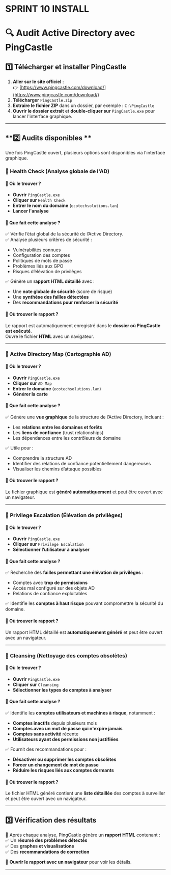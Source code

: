 # SPRINT 10 INSTALL
# 🔍 Audit Active Directory avec PingCastle 

## **1️⃣ Télécharger et installer PingCastle**
1. **Aller sur le site officiel** :  
   👉 [https://www.pingcastle.com/download/](https://www.pingcastle.com/download/)  
2. **Télécharger** `PingCastle.zip`  
3. **Extraire le fichier ZIP** dans un dossier, par exemple : `C:\PingCastle`
4. **Ouvrir le dossier extrait** et **double-cliquer sur** `PingCastle.exe` pour lancer l'interface graphique.

---

## **2️⃣ Audits disponibles **
Une fois PingCastle ouvert, plusieurs options sont disponibles via l'interface graphique.

### **📌 Health Check (Analyse globale de l'AD)**
#### 📍 Où le trouver ?  
- **Ouvrir** `PingCastle.exe`
- **Cliquer sur** `Health Check`
- **Entrer le nom du domaine** (`ecotechsolutions.lan`)
- **Lancer l'analyse**

#### 🔹 Que fait cette analyse ?  
✅ Vérifie l’état global de la sécurité de l’Active Directory.  
✅ Analyse plusieurs critères de sécurité :
- Vulnérabilités connues
- Configuration des comptes
- Politiques de mots de passe
- Problèmes liés aux GPO
- Risques d’élévation de privilèges

✅ Génère un **rapport HTML détaillé** avec :
- Une **note globale de sécurité** (score de risque)
- Une **synthèse des failles détectées**
- Des **recommandations pour renforcer la sécurité**

#### 📁 Où trouver le rapport ?  
Le rapport est automatiquement enregistré dans le **dossier où PingCastle est exécuté**.  
Ouvre le fichier **HTML** avec un navigateur.

---

### **📌 Active Directory Map (Cartographie AD)**
#### 📍 Où le trouver ?  
- **Ouvrir** `PingCastle.exe`
- **Cliquer sur** `AD Map`
- **Entrer le domaine** (`ecotechsolutions.lan`)
- **Générer la carte**

#### 🔹 Que fait cette analyse ?  
✅ Génère une **vue graphique** de la structure de l’Active Directory, incluant :
- Les **relations entre les domaines et forêts**
- Les **liens de confiance** (trust relationships)
- Les dépendances entre les contrôleurs de domaine

✅ Utile pour :
- Comprendre la structure AD
- Identifier des relations de confiance potentiellement dangereuses
- Visualiser les chemins d’attaque possibles

#### 📁 Où trouver le rapport ?  
Le fichier graphique est **généré automatiquement** et peut être ouvert avec un navigateur.

---

### **📌 Privilege Escalation (Élévation de privilèges)**
#### 📍 Où le trouver ?  
- **Ouvrir** `PingCastle.exe`
- **Cliquer sur** `Privilege Escalation`
- **Sélectionner l’utilisateur à analyser**

#### 🔹 Que fait cette analyse ?  
✅ Recherche des **failles permettant une élévation de privilèges** :  
- Comptes avec **trop de permissions**
- Accès mal configuré sur des objets AD
- Relations de confiance exploitables

✅ Identifie les **comptes à haut risque** pouvant compromettre la sécurité du domaine.

#### 📁 Où trouver le rapport ?  
Un rapport HTML détaillé est **automatiquement généré** et peut être ouvert avec un navigateur.

---

### **📌 Cleansing (Nettoyage des comptes obsolètes)**
#### 📍 Où le trouver ?  
- **Ouvrir** `PingCastle.exe`
- **Cliquer sur** `Cleansing`
- **Sélectionner les types de comptes à analyser**  

#### 🔹 Que fait cette analyse ?  
✅ Identifie les **comptes utilisateurs et machines à risque**, notamment :  
- **Comptes inactifs** depuis plusieurs mois  
- **Comptes avec un mot de passe qui n'expire jamais**  
- **Comptes sans activité** récente  
- **Utilisateurs ayant des permissions non justifiées**  

✅ Fournit des recommandations pour :
- **Désactiver ou supprimer les comptes obsolètes**
- **Forcer un changement de mot de passe**
- **Réduire les risques liés aux comptes dormants**

#### 📁 Où trouver le rapport ?  
Le fichier HTML généré contient une **liste détaillée** des comptes à surveiller et peut être ouvert avec un navigateur.

---

## **3️⃣ Vérification des résultats**
📁 Après chaque analyse, PingCastle génère un **rapport HTML** contenant :  
✅ Un **résumé des problèmes détectés**  
✅ Des **graphes et visualisations**  
✅ Des **recommandations de correction**  

📌 **Ouvrir le rapport avec un navigateur** pour voir les détails.

---

